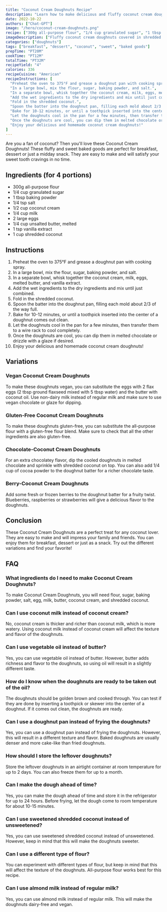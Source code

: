 ```yaml
---
title: "Coconut Cream Doughnuts Recipe"
description: "Learn how to make delicious and fluffy coconut cream doughnuts that will satisfy your sweet tooth cravings!"
date: 2022-10-22
authors: ["Chat-GPT"]
image: "/hero/coconut-cream-doughnuts.png"
recipe: ["300g all-purpose flour", "1/4 cup granulated sugar", "1 tbsp baking powder", "1/4 tsp salt", "1/2 cup coconut cream", "1/4 cup milk", "2 large eggs", "1/4 cup unsalted butter", "1 tsp vanilla extract", "1 cup shredded coconut"]
imageDescription: ["Fluffy coconut cream doughnuts covered in shredded coconut", "Sweet and tropical dessert", "Delicious homemade doughnuts", "Perfect for breakfast or dessert"]
categories: ["doughnuts"]
tags: ["breakfast", "dessert", "coconut", "sweet", "baked goods"]
prepTime: "PT20M"
cookTime: "PT12M"
totalTime: "PT32M"
recipeYield: "4"
calories: 336
recipeCuisine: "American"
recipeInstructions: [
  "Preheat the oven to 375°F and grease a doughnut pan with cooking spray.",
  "In a large bowl, mix the flour, sugar, baking powder, and salt.",
  "In a separate bowl, whisk together the coconut cream, milk, eggs, melted butter, and vanilla extract.",
  "Add the wet ingredients to the dry ingredients and mix until just combined.",
  "Fold in the shredded coconut.",
  "Spoon the batter into the doughnut pan, filling each mold about 2/3 of the way full.",
  "Bake for 10-12 minutes, or until a toothpick inserted into the center of a doughnut comes out clean.",
  "Let the doughnuts cool in the pan for a few minutes, then transfer them to a wire rack to cool completely.",
  "Once the doughnuts are cool, you can dip them in melted chocolate or drizzle with a glaze if desired.",
  "Enjoy your delicious and homemade coconut cream doughnuts!"
]
---
```


Are you a fan of coconut? Then you'll love these Coconut Cream Doughnuts! These fluffy and sweet baked goods are perfect for breakfast, dessert or just a midday snack. They are easy to make and will satisfy your sweet tooth cravings in no time.

## Ingredients (for 4 portions)

- 300g all-purpose flour
- 1/4 cup granulated sugar
- 1 tbsp baking powder
- 1/4 tsp salt
- 1/2 cup coconut cream
- 1/4 cup milk
- 2 large eggs
- 1/4 cup unsalted butter, melted
- 1 tsp vanilla extract
- 1 cup shredded coconut

## Instructions

1. Preheat the oven to 375°F and grease a doughnut pan with cooking spray.
2. In a large bowl, mix the flour, sugar, baking powder, and salt.
3. In a separate bowl, whisk together the coconut cream, milk, eggs, melted butter, and vanilla extract.
4. Add the wet ingredients to the dry ingredients and mix until just combined.
5. Fold in the shredded coconut.
6. Spoon the batter into the doughnut pan, filling each mold about 2/3 of the way full.
7. Bake for 10-12 minutes, or until a toothpick inserted into the center of a doughnut comes out clean.
8. Let the doughnuts cool in the pan for a few minutes, then transfer them to a wire rack to cool completely.
9. Once the doughnuts are cool, you can dip them in melted chocolate or drizzle with a glaze if desired.
10. Enjoy your delicious and homemade coconut cream doughnuts!

## Variations

### Vegan Coconut Cream Doughnuts

To make these doughnuts vegan, you can substitute the eggs with 2 flax eggs (2 tbsp ground flaxseed mixed with 5 tbsp water) and the butter with coconut oil. Use non-dairy milk instead of regular milk and make sure to use vegan chocolate or glaze for dipping.

### Gluten-Free Coconut Cream Doughnuts

To make these doughnuts gluten-free, you can substitute the all-purpose flour with a gluten-free flour blend. Make sure to check that all the other ingredients are also gluten-free. 

### Chocolate-Coconut Cream Doughnuts

For an extra chocolatey flavor, dip the cooled doughnuts in melted chocolate and sprinkle with shredded coconut on top. You can also add 1/4 cup of cocoa powder to the doughnut batter for a richer chocolate taste.

### Berry-Coconut Cream Doughnuts

Add some fresh or frozen berries to the doughnut batter for a fruity twist. Blueberries, raspberries or strawberries will give a delicious flavor to the doughnuts.

## Conclusion

These Coconut Cream Doughnuts are a perfect treat for any coconut lover. They are easy to make and will impress your family and friends. You can enjoy them for breakfast, dessert or just as a snack. Try out the different variations and find your favorite!

## FAQ

### What ingredients do I need to make Coconut Cream Doughnuts?

To make Coconut Cream Doughnuts, you will need flour, sugar, baking powder, salt, egg, milk, butter, coconut cream, and shredded coconut.

### Can I use coconut milk instead of coconut cream?

No, coconut cream is thicker and richer than coconut milk, which is more watery. Using coconut milk instead of coconut cream will affect the texture and flavor of the doughnuts.

### Can I use vegetable oil instead of butter?

Yes, you can use vegetable oil instead of butter. However, butter adds richness and flavor to the doughnuts, so using oil will result in a slightly different taste.

### How do I know when the doughnuts are ready to be taken out of the oil?

The doughnuts should be golden brown and cooked through. You can test if they are done by inserting a toothpick or skewer into the center of a doughnut. If it comes out clean, the doughnuts are ready.

### Can I use a doughnut pan instead of frying the doughnuts?

Yes, you can use a doughnut pan instead of frying the doughnuts. However, this will result in a different texture and flavor. Baked doughnuts are usually denser and more cake-like than fried doughnuts.

### How should I store the leftover doughnuts?

Store the leftover doughnuts in an airtight container at room temperature for up to 2 days. You can also freeze them for up to a month.

### Can I make the dough ahead of time?

Yes, you can make the dough ahead of time and store it in the refrigerator for up to 24 hours. Before frying, let the dough come to room temperature for about 10-15 minutes.

### Can I use sweetened shredded coconut instead of unsweetened?

Yes, you can use sweetened shredded coconut instead of unsweetened. However, keep in mind that this will make the doughnuts sweeter.

### Can I use a different type of flour?

You can experiment with different types of flour, but keep in mind that this will affect the texture of the doughnuts. All-purpose flour works best for this recipe.

### Can I use almond milk instead of regular milk?

Yes, you can use almond milk instead of regular milk. This will make the doughnuts dairy-free and vegan.